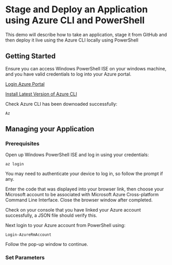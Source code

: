 # Stage and Deploy an Application using Azure CLI and PowerShell

This demo will describe how to take an application, stage it from GitHub and then deploy it live using the Azure CLI locally using PowerShell

## Getting Started

Ensure you can access Windows PowerShell ISE on your windows machine, and you have valid credentials to log into your Azure portal.

[Login Azure Portal](https://portal.azure.com)

[Install Latest Version of Azure CLI](https://docs.microsoft.com/en-us/cli/azure/install-azure-cli?view=azure-cli-latest)

Check Azure CLI has been downoaded successfully:

    Az


## Managing your Application

### Prerequisites

Open up Windows PowerShell ISE and log in using your credentials:

    az login

You may need to authenticate your device to log in, so follow the prompt if any.

Enter the code that was displayed into your browser link, then choose your Microsoft account to be associated with Microsoft Azure Cross-platform Command Line Interface. Close the browser window after completed.

Check on your console that you have linked your Azure account successfully, a JSON file should verify this.

Next login to your Azure account from PowerShell using:

    Login-AzureRmAccount

Follow the pop-up window to continue.

### Set Parameters










